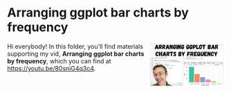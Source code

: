 # Arranging ggplot bar charts by frequency
[<img src="bar thumb.jpg" align="right" height="100" />](<https://youtu.be/80sniG4q3c4>)

Hi everybody! In this folder, you'll find materials supporting my vid, **Arranging ggplot bar charts by frequency**, which you can find at <https://youtu.be/80sniG4q3c4>. 

